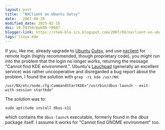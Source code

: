 ```yaml
---
layout: post
title:  "NXClient on Ubuntu Gutsy"
date:   2007-08-28
modified_date: 2025-02-15
doi: 10.59350/ppk0b-r0607
blogger-link: https://chem-bla-ics.blogspot.com/2007/08/nxclient-on-ubuntu-gutsy.html
tags: linux kde
---
```


If you, like me, already upgrade to [Ubuntu](http://www.ubuntu.com/) [Gutsy](https://wiki.ubuntu.com/GutsyGibbon),
and use [nxclient](http://www.nomachine.com/download.php) for remote login (highly recommended, though proprietary code),
you might run into the problem that the login no longer works, returning the message "Cannot find KDE environment.". Ubuntu's
[Lauchpad](http://www.launchpad.net/) (generally an excellent service) was rather uncooperative and disregarded a bug report
about the problem, I found the solution with `grep -ri kde /usr/NX`:

```
/usr/NX/etc/node.cfg:CommandStartKDE="/usr/bin/dbus-launch --exit-with-session startkde"
```

The solution was to:

```shell
sudo aptitude install dbus-x11
```

which contains the `dbus-launch` executable, formerly found in the *dbus* package itself. I assume it works for
"Cannot find GNOME environment" too.

